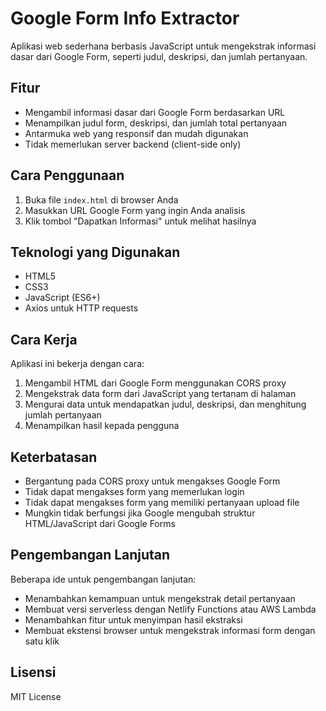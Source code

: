 # Google Form Info Extractor

Aplikasi web sederhana berbasis JavaScript untuk mengekstrak informasi dasar dari Google Form, seperti judul, deskripsi, dan jumlah pertanyaan.

## Fitur

- Mengambil informasi dasar dari Google Form berdasarkan URL
- Menampilkan judul form, deskripsi, dan jumlah total pertanyaan
- Antarmuka web yang responsif dan mudah digunakan
- Tidak memerlukan server backend (client-side only)

## Cara Penggunaan

1. Buka file `index.html` di browser Anda
2. Masukkan URL Google Form yang ingin Anda analisis
3. Klik tombol "Dapatkan Informasi" untuk melihat hasilnya

## Teknologi yang Digunakan

- HTML5
- CSS3
- JavaScript (ES6+)
- Axios untuk HTTP requests

## Cara Kerja

Aplikasi ini bekerja dengan cara:

1. Mengambil HTML dari Google Form menggunakan CORS proxy
2. Mengekstrak data form dari JavaScript yang tertanam di halaman
3. Mengurai data untuk mendapatkan judul, deskripsi, dan menghitung jumlah pertanyaan
4. Menampilkan hasil kepada pengguna

## Keterbatasan

- Bergantung pada CORS proxy untuk mengakses Google Form
- Tidak dapat mengakses form yang memerlukan login
- Tidak dapat mengakses form yang memiliki pertanyaan upload file
- Mungkin tidak berfungsi jika Google mengubah struktur HTML/JavaScript dari Google Forms

## Pengembangan Lanjutan

Beberapa ide untuk pengembangan lanjutan:

- Menambahkan kemampuan untuk mengekstrak detail pertanyaan
- Membuat versi serverless dengan Netlify Functions atau AWS Lambda
- Menambahkan fitur untuk menyimpan hasil ekstraksi
- Membuat ekstensi browser untuk mengekstrak informasi form dengan satu klik

## Lisensi

MIT License
